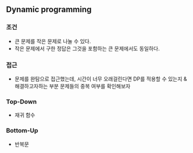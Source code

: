 ## Dynamic programming

### 조건
- 큰 문제를 작은 문제로 나눌 수 있다.
- 작은 문제에서 구한 정답은 그것을 포함하는 큰 문제에서도 동일하다.

### 접근
- 문제를 완탐으로 접근했는데, 시간이 너무 오래걸린다면 DP를 적용할 수 있는지 & 해결하고자하는 부분 문제들의 중복 여부를 확인해보자

### Top-Down
- 재귀 함수

### Bottom-Up
- 반복문